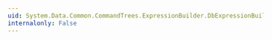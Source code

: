 ```yaml
---
uid: System.Data.Common.CommandTrees.ExpressionBuilder.DbExpressionBuilder.All(System.Data.Common.CommandTrees.DbExpression,System.Func{System.Data.Common.CommandTrees.DbExpression,System.Data.Common.CommandTrees.DbExpression})
internalonly: False
---
```

